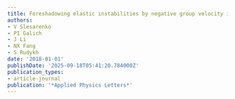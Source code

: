 ```yaml
---
title: Foreshadowing elastic instabilities by negative group velocity in soft composites
authors:
- V Slesarenko
- PI Galich
- J Li
- NX Fang
- S Rudykh
date: '2018-01-01'
publishDate: '2025-09-18T05:41:20.784000Z'
publication_types:
- article-journal
publication: '*Applied Physics Letters*'
---
```

